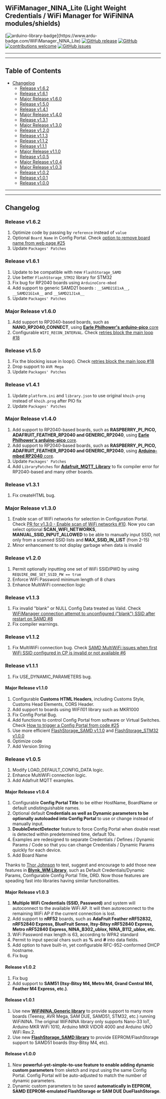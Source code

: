 ## WiFiManager_NINA_Lite (Light Weight Credentials / WiFi Manager for WiFiNINA modules/shields)

[![arduino-library-badge](https://www.ardu-badge.com/badge/WiFiManager_NINA_Lite.svg?)](https://www.ardu-badge.com/WiFiManager_NINA_Lite)
[![GitHub release](https://img.shields.io/github/release/khoih-prog/WiFiManager_NINA_Lite.svg)](https://github.com/khoih-prog/WiFiManager_NINA_Lite/releases)
[![GitHub](https://img.shields.io/github/license/mashape/apistatus.svg)](https://github.com/khoih-prog/WiFiManager_NINA_Lite/blob/master/LICENSE)
[![contributions welcome](https://img.shields.io/badge/contributions-welcome-brightgreen.svg?style=flat)](#Contributing)
[![GitHub issues](https://img.shields.io/github/issues/khoih-prog/WiFiManager_NINA_Lite.svg)](http://github.com/khoih-prog/WiFiManager_NINA_Lite/issues)

---
---

## Table of Contents

* [Changelog](#changelog)
  * [Release v1.6.2](#release-v162)
  * [Release v1.6.1](#release-v161)
  * [Major Release v1.6.0](#major-release-v160)
  * [Release v1.5.0](#release-v150)
  * [Release v1.4.1](#release-v141)
  * [Major Release v1.4.0](#major-release-v140)
  * [Release v1.3.1](#release-v131)
  * [Major Release v1.3.0](#major-release-v130)
  * [Release v1.2.0](#release-v120)
  * [Release v1.1.3](#release-v113)
  * [Release v1.1.2](#release-v112)
  * [Release v1.1.1](#release-v111)
  * [Major Release v1.1.0](#major-release-v110)
  * [Release v1.0.5](#release-v105)
  * [Major Release v1.0.4](#major-release-v104)
  * [Major Release v1.0.3](#major-release-v103)
  * [Release v1.0.2](#release-v102)
  * [Release v1.0.1](#release-v101)
  * [Release v1.0.0](#release-v100)


---
---

## Changelog

### Release v1.6.2

1. Optimize code by passing by `reference` instead of `value`
2. Optional `Board_Name` in Config Portal. Check [option to remove board name from web page #25](https://github.com/khoih-prog/WiFiManager_NINA_Lite/issues/25)
3. Update `Packages' Patches`

### Release v1.6.1

1. Update to be compatible with new `FlashStorage_SAMD`
2. Use better `FlashStorage_STM32` library for STM32
3. Fix bug for RP2040 boards using `ArduinoCore-mbed`
4. Add support to generic SAMD21 boards : `__SAMD21E1xA__`, `__SAMD21G1xA__` and `__SAMD21J1xA__`
5. Update `Packages' Patches`

### Major Release v1.6.0

1. Add support to RP2040-based boards, such as **NANO_RP2040_CONNECT**, using [**Earle Philhower's arduino-pico** core](https://github.com/earlephilhower/arduino-pico)
2. Configurable `WIFI_RECON_INTERVAL`. Check [retries block the main loop #18](https://github.com/khoih-prog/WiFiManager_NINA_Lite/issues/18#issuecomment-1006197561)

### Release v1.5.0

1. Fix the blocking issue in loop(). Check [retries block the main loop #18](https://github.com/khoih-prog/WiFiManager_NINA_Lite/issues/18)
2. Drop support to `AVR Mega`
3. Update `Packages' Patches`


### Release v1.4.1

1. Update `platform.ini` and `library.json` to use original `khoih-prog` instead of `khoih.prog` after PIO fix
2. Update `Packages' Patches`

### Major Release v1.4.0

1. Add support to RP2040-based boards, such as **RASPBERRY_PI_PICO, ADAFRUIT_FEATHER_RP2040 and GENERIC_RP2040**, using [**Earle Philhower's arduino-pico** core](https://github.com/earlephilhower/arduino-pico).
2. Add support to RP2040-based boards, such as **RASPBERRY_PI_PICO, ADAFRUIT_FEATHER_RP2040 and GENERIC_RP2040**, using [**Arduino-mbed RP2040** core](https://github.com/arduino/ArduinoCore-mbed).
3. Update `Packages' Patches`
4. Add `LibraryPatches` for [**Adafruit_MQTT_Library**](https://github.com/adafruit/Adafruit_MQTT_Library) to fix compiler error for RP2040-based and many other boards.

### Release v1.3.1

1. Fix createHTML bug.

### Major Release v1.3.0

1. Enable scan of WiFi networks for selection in Configuration Portal. Check [PR for v1.3.0 - Enable scan of WiFi networks #10](https://github.com/khoih-prog/WiFiManager_NINA_Lite/pull/10). Now you can select optional **SCAN_WIFI_NETWORKS**, **MANUAL_SSID_INPUT_ALLOWED** to be able to manually input SSID, not only from a scanned SSID lists and **MAX_SSID_IN_LIST** (from 2-15)
2. Minor enhancement to not display garbage when data is invalid

### Release v1.2.0

1. Permit optionally inputting one set of WiFi SSID/PWD by using `REQUIRE_ONE_SET_SSID_PW == true`
2. Enforce WiFi Password minimum length of 8 chars
3. Enhance MultiWiFi connection logic

### Release v1.1.3

1. Fix invalid "blank" or NULL Config Data treated as Valid. Check [WiFiManager connection attempt to unconfigured ("blank") SSID after restart on SAMD #8](https://github.com/khoih-prog/WiFiManager_NINA_Lite/issues/8)
2. Fix compiler warnings.


### Release v1.1.2

1. Fix MultiWiFi connection bug. Check [SAMD MultiWiFi issues when first WiFi SSID configured in CP is invalid or not available #6](https://github.com/khoih-prog/WiFiManager_NINA_Lite/issues/6)

### Release v1.1.1

1. Fix USE_DYNAMIC_PARAMETERS bug.

#### Major Release v1.1.0

1. Configurable **Customs HTML Headers**, including Customs Style, Customs Head Elements, CORS Header.
2. Add support to boards using WiFi101 library such as MKR1000
3. Fix Config Portal Bug. 
4. Add functions to control Config Portal from software or Virtual Switches. Check [How to trigger a Config Portal from code #25](https://github.com/khoih-prog/Blynk_WM/issues/25)
5. Use more efficient [FlashStorage_SAMD v1.1.0](https://github.com/khoih-prog/FlashStorage_SAMD) and [FlashStorage_STM32 v1.0.0](https://github.com/khoih-prog/FlashStorage_STM32)
6. Optimize code
7. Add Version String 

### Release v1.0.5

1. Modify LOAD_DEFAULT_CONFIG_DATA logic.
4. Enhance MultiWiFi connection logic. 
5. Add Adafruit MQTT examples.

#### Major Release v1.0.4

1. Configurable **Config Portal Title** to be either HostName, BoardName or default undistinguishable names.
2. Optional default **Credentials as well as Dynamic parameters to be optionally autoloaded into Config Portal** to use or change instead of manually input.
3. **DoubleDetectDetector** feature to force Config Portal when double reset is detected within predetermined time, default 10s.
4. Examples are redesigned to separate Credentials / Defines / Dynamic Params / Code so that you can change Credentials / Dynamic Params quickly for each device.
5. Add Board Name

Thanks to [Thor Johnson](https://github.com/thorathome) to test, suggest and encourage to add those new features in [**Blynk_WM Library**](https://github.com/khoih-prog/Blynk_WM), such as Default Credentials/Dynamic Params, Configurable Config Portal Title, DRD. Now those features are speading fast into libraries having similar functionalities.

#### Major Release v1.0.3

1. **Multiple WiFi Credentials (SSID, Password)** and system will autoconnect to the available WiFi AP. It will then autoreconnect to the remaining WiFi AP if the current connection is lost.
2. Add support to **nRF52** boards, such as **AdaFruit Feather nRF52832, nRF52840 Express, BlueFruit Sense, Itsy-Bitsy nRF52840 Express, Metro nRF52840 Express, NINA_B302_ublox, NINA_B112_ublox, etc.**
3. WiFi Password max length is 63, according to WPA2 standard
4. Permit to input special chars such as **%** and **#** into data fields.
5. Add option to have built-in, yet configurable RFC-952-conformed DHCP hostname.
6. Fix bug

#### Release v1.0.2

1. Fix bug
2. Add support to **SAM51 (Itsy-Bitsy M4, Metro M4, Grand Central M4, Feather M4 Express, etc.)**.

#### Release v1.0.1

1. Use new [**WiFiNINA_Generic library**](https://github.com/khoih-prog/WiFiNINA_Generic) to provide support to many more boards (Teensy, AVR Mega, SAM DUE, SAMD51, STM32, etc.) running WiFiNINA. The original WiFiNINA library only supports Nano-33 IoT, Arduino MKR WiFi 1010, Arduino MKR VIDOR 4000 and Arduino UNO WiFi Rev.2.
2. Use new [**FlashStorage_SAMD library**](https://github.com/khoih-prog/FlashStorage_SAMD) to provide EEPROM/FlashStorage support to SAMD51 boards (Itsy-Bitsy M4, etc).

#### Release v1.0.0

1. New **powerful-yet-simple-to-use feature to enable adding dynamic custom parameters** from sketch and input using the same Config Portal. Config Portal will be auto-adjusted to match the number of dynamic parameters.
2. Dynamic custom parameters to be saved **automatically in EEPROM, SAMD EEPROM-emulated FlashStorage or SAM DUE DueFlashStorage**.



